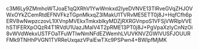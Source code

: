 c3M6Ly9ZMmhoWTJoaE1qQXRhV1YwWmkxd2IyeDVNVE13TlRveGVqZHJOVWxOYkZCemRtdEFNVFkzTGpnMkxqZ3lMakU1TVRvME5ETT0j8J+HqfCfh6pERV8wNwpzczovL1lXVnpMVEkxTmkxblkyMDZjRXRGVnpoS1VFSjVWRlpVVEhSTlFERXpOQzR4T1RVdU1UazJMalV4T2pRME13PT0j8J+PgVpaXzIyCnNzOi8vWVdWekxUSTFOaTFuWTIwNmNFdEZWemhLVUVKNVZGWlVUSFJOUURFMk9TNHhPVGN1TVRReUxqazVPalEwTXc9PSPwn4+BWlpfMjMK